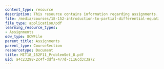```yaml
---
content_type: resource
description: This resource contains information regarding assignments.
file: /media/courses/18-152-introduction-to-partial-differential-equations-fall-2011/a4c232982c4fddfa477dc116cd3c3a72_MIT18_152F11_ProblemSet_8.pdf
file_type: application/pdf
learning_resource_types:
- Assignments
ocw_type: OCWFile
parent_title: Assignments
parent_type: CourseSection
resourcetype: Document
title: MIT18_152F11_ProblemSet_8.pdf
uid: a4c23298-2c4f-ddfa-477d-c116cd3c3a72
---
```

